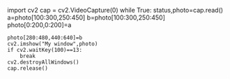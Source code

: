 import cv2
cap = cv2.VideoCapture(0)
while True:
    status,photo=cap.read()
    a=photo[100:300,250:450]
    b=photo[100:300,250:450]
    photo[0:200,0:200]=a


    photo[280:480,440:640]=b
    cv2.imshow("My window",photo)
    if cv2.waitKey(100)==13:
        break
    cv2.destroyAllWindows()
    cap.release()
